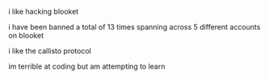 i like hacking blooket 

i have been banned a total of 13 times spanning across 5 different accounts on blooket

i like the callisto protocol

im terrible at coding but am attempting to learn
